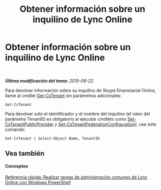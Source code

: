 ﻿---
title: Obtener información sobre un inquilino de Lync Online
TOCTitle: Obtener información sobre un inquilino de Lync Online
ms:assetid: 06467515-9114-45bb-8d09-26a915c3fc4d
ms:mtpsurl: https://technet.microsoft.com/es-es/library/Dn362768(v=OCS.15)
ms:contentKeyID: 56271262
ms.date: 06/02/2017
mtps_version: v=OCS.15
ms.translationtype: HT
---

# Obtener información sobre un inquilino de Lync Online

 

_**Última modificación del tema:** 2015-06-22_

Para devolver información sobre su inquilino de Skype Empresarial Online, llame al cmdlet [Get-CsTenant](get-cstenant.md) sin parámetros adicionales:

    Get-CsTenant

Para devolver solo el identificador y el nombre del inquilino (el valor del parámetro TenantID es obligatorio al ejecutar cmdlets como [Set-CsTenantPublicProvider](set-cstenantpublicprovider.md) y [Set-CsTenantFederationConfiguration](set-cstenantfederationconfiguration.md)), use este comando:

    Get-CsTenant | Select-Object Name, TenantID

## Vea también

#### Conceptos

[Referencia rápida: Realizar tareas de administración comunes de Lync Online con Windows PowerShell](quick-reference-using-windows-powershell-to-do-common-skype-for-business-online-management-tasks.md)

